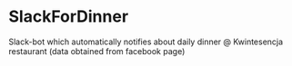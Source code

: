# SlackForDinner

Slack-bot which automatically notifies about daily dinner @ Kwintesencja restaurant (data obtained from facebook page)



